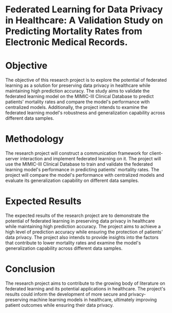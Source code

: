 # Federated Learning for Data Privacy in Healthcare: A Validation Study on Predicting Mortality Rates from Electronic Medical Records.

# Objective

The objective of this research project is to explore the potential of federated learning as a solution for preserving data privacy in healthcare while maintaining high prediction accuracy. The study aims to validate the federated learning model on the MIMIC-III Clinical Database to predict patients' mortality rates and compare the model's performance with centralized models. Additionally, the project intends to examine the federated learning model's robustness and generalization capability across different data samples.

# Methodology

The research project will construct a communication framework for client-server interaction and implement federated learning on it. The project will use the MIMIC-III Clinical Database to train and validate the federated learning model's performance in predicting patients' mortality rates. The project will compare the model's performance with centralized models and evaluate its generalization capability on different data samples.

# Expected Results

The expected results of the research project are to demonstrate the potential of federated learning in preserving data privacy in healthcare while maintaining high prediction accuracy. The project aims to achieve a high level of prediction accuracy while ensuring the protection of patients' data privacy. The project also intends to provide insights into the factors that contribute to lower mortality rates and examine the model's generalization capability across different data samples.

# Conclusion

The research project aims to contribute to the growing body of literature on federated learning and its potential applications in healthcare. The project's results could inform the development of more secure and privacy-preserving machine learning models in healthcare, ultimately improving patient outcomes while ensuring their data privacy.
